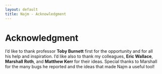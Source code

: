 ```yaml
---
layout: default
title: Najm - Acknowledgment
---
```


# Acknowledgment

I’d like to thank professor **Toby Burnett** first for the opportunity and for all his help and inspiration. I’d like also to thank my colleagues, **Eric Wallace**, **Marshall Roth**, and **Matthew Kerr** for their ideas. Special thanks to Marshall for the many bugs he reported and the ideas that made Najm a useful tool!